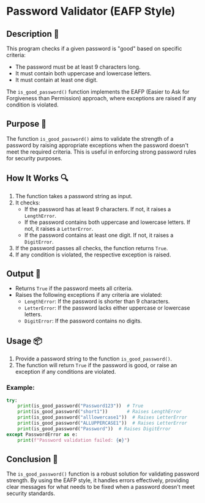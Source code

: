 # Password Validator (EAFP Style)

## Description 📝

This program checks if a given password is "good" based on specific criteria:

-   The password must be at least 9 characters long.
-   It must contain both uppercase and lowercase letters.
-   It must contain at least one digit.

The `is_good_password()` function implements the EAFP (Easier to Ask for Forgiveness than Permission) approach, where exceptions are raised if any condition is violated.

## Purpose 🎯

The function `is_good_password()` aims to validate the strength of a password by raising appropriate exceptions when the password doesn't meet the required criteria. This is useful in enforcing strong password rules for security purposes.

## How It Works 🔍

1. The function takes a password string as input.
2. It checks:
    - If the password has at least 9 characters. If not, it raises a `LengthError`.
    - If the password contains both uppercase and lowercase letters. If not, it raises a `LetterError`.
    - If the password contains at least one digit. If not, it raises a `DigitError`.
3. If the password passes all checks, the function returns `True`.
4. If any condition is violated, the respective exception is raised.

## Output 📜

-   Returns `True` if the password meets all criteria.
-   Raises the following exceptions if any criteria are violated:
    -   `LengthError`: If the password is shorter than 9 characters.
    -   `LetterError`: If the password lacks either uppercase or lowercase letters.
    -   `DigitError`: If the password contains no digits.

## Usage 📦

1. Provide a password string to the function `is_good_password()`.
2. The function will return `True` if the password is good, or raise an exception if any conditions are violated.

### Example:

```python
try:
    print(is_good_password("Password123"))  # True
    print(is_good_password("short1"))       # Raises LengthError
    print(is_good_password("alllowercase1"))  # Raises LetterError
    print(is_good_password("ALLUPPERCASE1"))  # Raises LetterError
    print(is_good_password("Password"))  # Raises DigitError
except PasswordError as e:
    print(f"Password validation failed: {e}")
```

## Conclusion 🚀

The `is_good_password()` function is a robust solution for validating password strength.
By using the EAFP style, it handles errors effectively, providing clear messages for what needs to be fixed when a password doesn't meet security standards.

